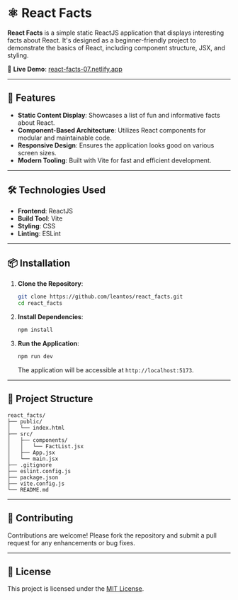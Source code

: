# ⚛️ React Facts

**React Facts** is a simple static ReactJS application that displays interesting facts about React. It's designed as a beginner-friendly project to demonstrate the basics of React, including component structure, JSX, and styling.

🔗 **Live Demo**: [react-facts-07.netlify.app](https://react-facts-07.netlify.app)  


---

## 🚀 Features

* **Static Content Display**: Showcases a list of fun and informative facts about React.
* **Component-Based Architecture**: Utilizes React components for modular and maintainable code.
* **Responsive Design**: Ensures the application looks good on various screen sizes.
* **Modern Tooling**: Built with Vite for fast and efficient development.

---

## 🛠️ Technologies Used

* **Frontend**: ReactJS
* **Build Tool**: Vite
* **Styling**: CSS
* **Linting**: ESLint

---

## 📦 Installation

1. **Clone the Repository**:

   ```bash
   git clone https://github.com/leantos/react_facts.git
   cd react_facts
   ```

2. **Install Dependencies**:

   ```bash
   npm install
   ```

3. **Run the Application**:

   ```bash
   npm run dev
   ```

   The application will be accessible at `http://localhost:5173`.

---

## 📁 Project Structure

```
react_facts/
├── public/
│   └── index.html
├── src/
│   ├── components/
│   │   └── FactList.jsx
│   ├── App.jsx
│   └── main.jsx
├── .gitignore
├── eslint.config.js
├── package.json
├── vite.config.js
└── README.md
```

---

## 🤝 Contributing

Contributions are welcome! Please fork the repository and submit a pull request for any enhancements or bug fixes.

---

## 📄 License

This project is licensed under the [MIT License](LICENSE).
